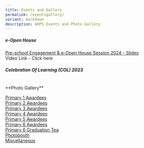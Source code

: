 ```yaml
---
title: Events and Gallery
permalink: /eventsgallery/
variant: markdown
description: ADPS Events and Photo Gallery
---
```

##### e-Open House
[Pre-school Engagement &amp; e-Open House Session 2024 - Slides](/files/GO%20PDF/Pre_school_Engagement___e_Open_House_Session_2024.pdf)
<br>
Video Link - Click here

##### Celebration Of Learning (COL) 2023 
<br>
**Photo Gallery**

[Primary 1 Awardees](https://drive.google.com/drive/folders/1qYlJbk0TCfnwZ_ltqKBt-Bo8Wgcx1e_t?usp=drive_link) <br>
[Primary 2 Awardees](https://drive.google.com/drive/folders/1KEBrqBgBWcLEI4-WkNlB82E2Rq82ousB?usp=drive_link)<br>
[Primary 3 Awardees](https://drive.google.com/drive/folders/15_odzMJNocK2feilkQtDErPoNECssGpQ?usp=drive_link)<br>
[Primary 4 Awardees](https://drive.google.com/drive/folders/1YmgCeZLefzujEmLcXRlH6eWUrebpd9BZ?usp=drive_link)<br>
[Primary 5 Awardees](https://drive.google.com/drive/folders/1yOiYJ-SIlcVtkKXM6zxhwJURCQ0UuTi7?usp=drive_link)<br>
[Primary 6 Awardees](https://drive.google.com/drive/folders/1qKu8MRGBlGqkqx-5U3B3hkrwEQgCPQWb?usp=drive_link)<br>
[Primary 6 Graduation Tea](https://drive.google.com/drive/folders/1z07WnJQlFGWwj0kqEusM1zeLymHX-SB6?usp=drive_link)<br>
[Photobooth](https://drive.google.com/drive/folders/1WY-AwNoptCdRlZ6jD8YAf_Z9Q-3nK-N0?usp=drive_link) <br>
[Miscellaneous](https://drive.google.com/drive/folders/1fNALeoloxic_SoCHtCysR6Fvf5Yme7BB?usp=drive_link)